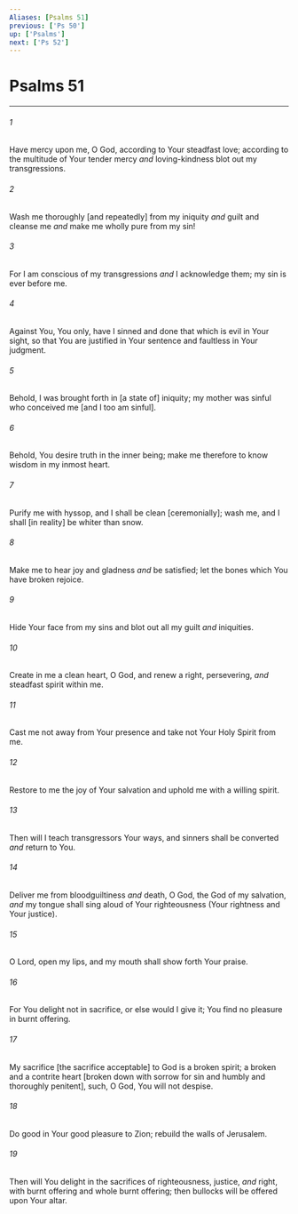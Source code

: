```yaml
---
Aliases: [Psalms 51]
previous: ['Ps 50']
up: ['Psalms']
next: ['Ps 52']
---
```

# Psalms 51

***














###### 1 






Have mercy upon me, O God, according to Your steadfast love; according to the multitude of Your tender mercy _and_ loving-kindness blot out my transgressions. 













###### 2 






Wash me thoroughly [and repeatedly] from my iniquity _and_ guilt and cleanse me _and_ make me wholly pure from my sin! 













###### 3 






For I am conscious of my transgressions _and_ I acknowledge them; my sin is ever before me. 













###### 4 






Against You, You only, have I sinned and done that which is evil in Your sight, so that You are justified in Your sentence and faultless in Your judgment. 













###### 5 






Behold, I was brought forth in [a state of] iniquity; my mother was sinful who conceived me [and I too am sinful]. 













###### 6 






Behold, You desire truth in the inner being; make me therefore to know wisdom in my inmost heart. 













###### 7 






Purify me with hyssop, and I shall be clean [ceremonially]; wash me, and I shall [in reality] be whiter than snow. 













###### 8 






Make me to hear joy and gladness _and_ be satisfied; let the bones which You have broken rejoice. 













###### 9 






Hide Your face from my sins and blot out all my guilt _and_ iniquities. 













###### 10 






Create in me a clean heart, O God, and renew a right, persevering, _and_ steadfast spirit within me. 













###### 11 






Cast me not away from Your presence and take not Your Holy Spirit from me. 













###### 12 






Restore to me the joy of Your salvation and uphold me with a willing spirit. 













###### 13 






Then will I teach transgressors Your ways, and sinners shall be converted _and_ return to You. 













###### 14 






Deliver me from bloodguiltiness _and_ death, O God, the God of my salvation, _and_ my tongue shall sing aloud of Your righteousness (Your rightness and Your justice). 













###### 15 






O Lord, open my lips, and my mouth shall show forth Your praise. 













###### 16 






For You delight not in sacrifice, or else would I give it; You find no pleasure in burnt offering. 













###### 17 






My sacrifice [the sacrifice acceptable] to God is a broken spirit; a broken and a contrite heart [broken down with sorrow for sin and humbly and thoroughly penitent], such, O God, You will not despise. 













###### 18 






Do good in Your good pleasure to Zion; rebuild the walls of Jerusalem. 













###### 19 






Then will You delight in the sacrifices of righteousness, justice, _and_ right, with burnt offering and whole burnt offering; then bullocks will be offered upon Your altar.

